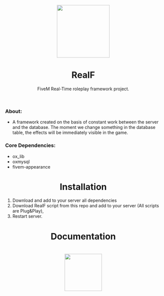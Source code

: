 <p align="center">
<img align="center" width="170" height="170" src="https://media.discordapp.net/attachments/797836843936645160/1303026147407298600/realf-logo.png?ex=672a412a&is=6728efaa&hm=29ef59983625362b1deb6d539eb144b9f9540a7f97cdb80431caf2e59b7e935a&=&format=webp&quality=lossless">
</p>
<h1 align="center">RealF</h1>
<p align="center">FiveM Real-Time roleplay framework project.</p>
<br>
<h3>About:</h3>
<ul>
  <li>A framework created on the basis of constant work between the server and the database. The moment we change something in the database table, the effects will be immediately visible in the game.</li>
</ul>
<h3>Core Dependencies:</h3>
<ul>
  <li>ox_lib</li>
  <li>oxmysql</li>
  <li>fivem-appearance</li>
</ul>
<h1 align="center">Installation</h1>
<ol>
  <li>Download and add to your server all dependencies</li>
  <li>Download RealF script from this repo and add to your server (All scripts are Plug&Play),</li>
  <li>Restart server.</li>
</ol>
<h1 align="center">Documentation</h1>
<h1 align="center">
  <img align="center" height="120" src="https://media.discordapp.net/attachments/797836843936645160/1303033675151048806/rf-docs.png?ex=672a482d&is=6728f6ad&hm=ea0fde22f5b86c3e11ecd5638a2745e782dbc34a252d854cb2f0b72eb48b6d37&=&format=webp&quality=lossless">
</h1>
